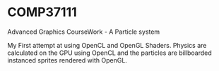 # COMP37111
Advanced Graphics CourseWork - A Particle system

My First attempt at using OpenCL and OpenGL Shaders. Physics are calculated on the GPU using OpenCL and the particles are billboarded instanced sprites rendered with OpenGL. 
